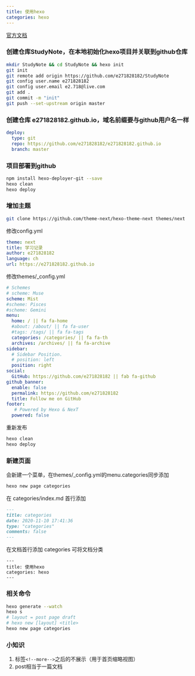 ```yaml
---
title: 使用hexo
categories: hexo
---
```


[官方文档](https://hexo.io/docs/)

### 创建仓库StudyNote，在本地初始化hexo项目并关联到github仓库

```sh
mkdir StudyNote && cd StudyNote && hexo init
git init
git remote add origin https://github.com/e271828182/StudyNote
git config user.name e271828182
git config user.email e2.718@live.com
git add .
git commit -m "init"
git push --set-upstream origin master
```

<!--more-->

### 创建仓库 e271828182.github.io，域名前缀要与github用户名一样

```yaml
deploy:
  type: git
  repo: https://github.com/e271828182/e271828182.github.io
  branch: master
```

### 项目部署到github

```sh
npm install hexo-deployer-git --save
hexo clean
hexo deploy
```

### 增加主题

```sh
git clone https://github.com/theme-next/hexo-theme-next themes/next
```

修改config.yml

```yaml
theme: next
title: 学习记录
author: e271828182
language: ch
url: https://e271828182.github.io
```

修改themes/_config.yml

```yaml
# Schemes
# scheme: Muse
scheme: Mist
#scheme: Pisces
#scheme: Gemini
menu:
  home: / || fa fa-home
  #about: /about/ || fa fa-user
  #tags: /tags/ || fa fa-tags
  categories: /categories/ || fa fa-th
  archives: /archives/ || fa fa-archive
sidebar:
  # Sidebar Position.
  # position: left
  position: right
social:
  GitHub: https://github.com/e271828182 || fab fa-github
github_banner:
  enable: false
  permalink: https://github.com/e271828182
  title: Follow me on GitHub
footer:
   # Powered by Hexo & NexT
  powered: false
```

重新发布

```sh
hexo clean
hexo deploy
```

### 新建页面

会新建一个菜单，在themes/_config.yml的menu.categories同步添加

```sh
hexo new page categories
```

在 categories/index.md 首行添加

```markdown
---
title: categories
date: 2020-11-10 17:41:36
type: "categories"
comments: false
---
```

在文档首行添加 categories 可将文档分类

```mark
---
title: 使用hexo
categories: hexo
---
```

### 相关命令

```sh
hexo generate --watch
hexo s
# layout = post page draft
# hexo new [layout] <title>
hexo new page categories
```

### 小知识

1. 标签`<!--more-->`之后的不展示（用于首页缩略视图）
2. post相当于一篇文档